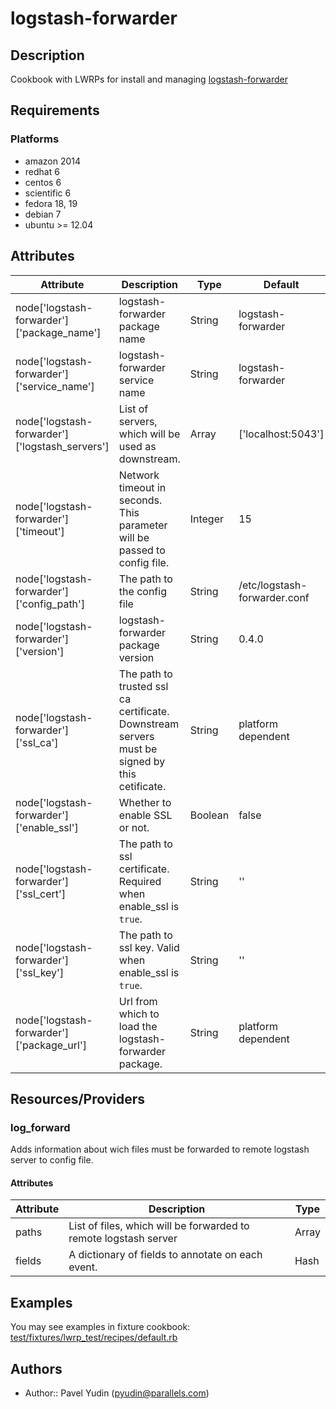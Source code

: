 # logstash-forwarder

## Description
Cookbook with LWRPs for install and managing [logstash-forwarder](https://github.com/elastic/logstash-forwarder)

## Requirements

### Platforms
- amazon 2014
- redhat 6
- centos 6
- scientific 6
- fedora 18, 19
- debian 7
- ubuntu >= 12.04

## Attributes

|Attribute|Description|Type|Default|
|---------|-----------|----|-------|
|node['logstash-forwarder']['package_name']|logstash-forwarder package name|String|logstash-forwarder|
|node['logstash-forwarder']['service_name']|logstash-forwarder service name|String|logstash-forwarder|
|node['logstash-forwarder']['logstash_servers']|List of servers, which will be used as downstream.|Array|['localhost:5043']|
|node['logstash-forwarder']['timeout']|Network timeout in seconds. This parameter will be passed to config file.|Integer|15|
|node['logstash-forwarder']['config_path']|The path to the config file|String|/etc/logstash-forwarder.conf|
|node['logstash-forwarder']['version']|logstash-forwarder package version|String|0.4.0|
|node['logstash-forwarder']['ssl_ca']|The path to trusted ssl ca certificate. Downstream servers must be signed by this cetificate.|String|platform dependent|
|node['logstash-forwarder']['enable_ssl']|Whether to enable SSL or not.|Boolean|false|
|node['logstash-forwarder']['ssl_cert']|The path to ssl certificate. Required when enable_ssl is `true`.|String|''|
|node['logstash-forwarder']['ssl_key']|The path to ssl key. Valid when enable_ssl is `true`.|String|''|
|node['logstash-forwarder']['package_url']|Url from which to load the logstash-forwarder package.|String|platform dependent|

## Resources/Providers

### log_forward
Adds information about wich files must be forwarded to remote logstash server to config file.

#### Attributes

|Attribute|Description|Type|
|---------|-----------|----|
|paths|List of files, which will be forwarded to remote logstash server|Array|
|fields|A dictionary of fields to annotate on each event.|Hash|

## Examples
You may see examples in fixture cookbook: [test/fixtures/lwrp_test/recipes/default.rb](test/fixtures/lwrp_test/recipes/default.rb)

## Authors
- Author:: Pavel Yudin (pyudin@parallels.com)

